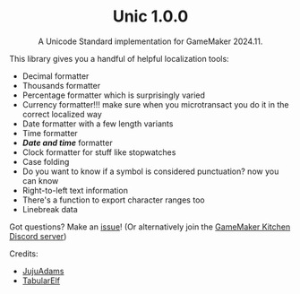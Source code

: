 <h1 align="center"> Unic 1.0.0</h1>

<p align="center">A Unicode Standard implementation for GameMaker 2024.11.</p>

This library gives you a handful of helpful localization tools:
- Decimal formatter
- Thousands formatter
- Percentage formatter which is surprisingly varied
- Currency formatter!!! make sure when you microtransact you do it in the correct localized way
- Date formatter with a few length variants
- Time formatter
- ***Date and time*** formatter
- Clock formatter for stuff like stopwatches
- Case folding
- Do you want to know if a symbol is considered punctuation? now you can know
- Right-to-left text information
- There's a function to export character ranges too
- Linebreak data

Got questions? Make an [issue](https://github.com/tabularelf/Unic/issues)! (Or alternatively join the [GameMaker Kitchen Discord server](https://discord.gg/UJeUdCqeNY))

Credits:
- [JujuAdams](https://github.com/JujuAdams)
- [TabularElf](https://github.com/TabularElf)
